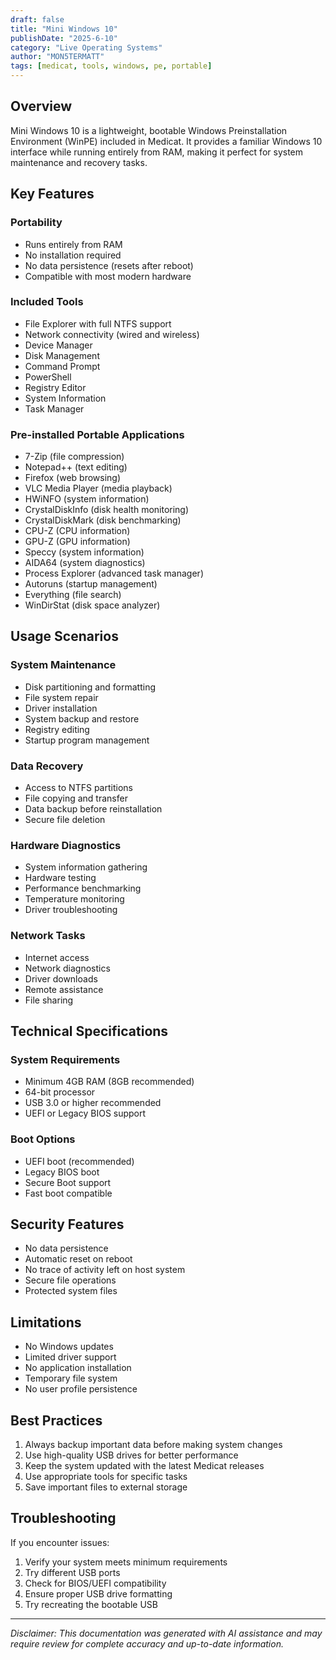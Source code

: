 ```yaml
---
draft: false
title: "Mini Windows 10"
publishDate: "2025-6-10"
category: "Live Operating Systems"
author: "MON5TERMATT"
tags: [medicat, tools, windows, pe, portable]
---
```


## Overview
Mini Windows 10 is a lightweight, bootable Windows Preinstallation Environment (WinPE) included in Medicat. It provides a familiar Windows 10 interface while running entirely from RAM, making it perfect for system maintenance and recovery tasks.

## Key Features

### Portability
- Runs entirely from RAM
- No installation required
- No data persistence (resets after reboot)
- Compatible with most modern hardware

### Included Tools
- File Explorer with full NTFS support
- Network connectivity (wired and wireless)
- Device Manager
- Disk Management
- Command Prompt
- PowerShell
- Registry Editor
- System Information
- Task Manager

### Pre-installed Portable Applications
- 7-Zip (file compression)
- Notepad++ (text editing)
- Firefox (web browsing)
- VLC Media Player (media playback)
- HWiNFO (system information)
- CrystalDiskInfo (disk health monitoring)
- CrystalDiskMark (disk benchmarking)
- CPU-Z (CPU information)
- GPU-Z (GPU information)
- Speccy (system information)
- AIDA64 (system diagnostics)
- Process Explorer (advanced task manager)
- Autoruns (startup management)
- Everything (file search)
- WinDirStat (disk space analyzer)

## Usage Scenarios

### System Maintenance
- Disk partitioning and formatting
- File system repair
- Driver installation
- System backup and restore
- Registry editing
- Startup program management

### Data Recovery
- Access to NTFS partitions
- File copying and transfer
- Data backup before reinstallation
- Secure file deletion

### Hardware Diagnostics
- System information gathering
- Hardware testing
- Performance benchmarking
- Temperature monitoring
- Driver troubleshooting

### Network Tasks
- Internet access
- Network diagnostics
- Driver downloads
- Remote assistance
- File sharing

## Technical Specifications

### System Requirements
- Minimum 4GB RAM (8GB recommended)
- 64-bit processor
- USB 3.0 or higher recommended
- UEFI or Legacy BIOS support

### Boot Options
- UEFI boot (recommended)
- Legacy BIOS boot
- Secure Boot support
- Fast boot compatible

## Security Features
- No data persistence
- Automatic reset on reboot
- No trace of activity left on host system
- Secure file operations
- Protected system files

## Limitations
- No Windows updates
- Limited driver support
- No application installation
- Temporary file system
- No user profile persistence

## Best Practices
1. Always backup important data before making system changes
2. Use high-quality USB drives for better performance
3. Keep the system updated with the latest Medicat releases
4. Use appropriate tools for specific tasks
5. Save important files to external storage

## Troubleshooting
If you encounter issues:
1. Verify your system meets minimum requirements
2. Try different USB ports
3. Check for BIOS/UEFI compatibility
4. Ensure proper USB drive formatting
5. Try recreating the bootable USB 

---

*Disclaimer: This documentation was generated with AI assistance and may require review for complete accuracy and up-to-date information.*